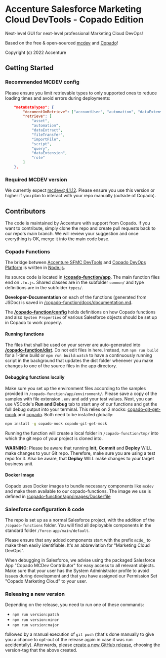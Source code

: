 # Accenture Salesforce Marketing Cloud DevTools - Copado Edition

Next-level GUI for next-level professional Marketing Cloud DevOps!

Based on the free & open-sourced [mcdev](https://github.com/Accenture/sfmc-devtools) and [Copado](https://www.copado.com/)!

Copyright (c) 2022 Accenture

## Getting Started

### Recommended MCDEV config

Please ensure you limit retrievable types to only supported ones to reduce loading times and avoid errors during deployments:

```json
    "metaDataTypes": {
        "documentOnRetrieve": ["accountUser", "automation", "dataExtension", "role"],
        "retrieve": [
            "asset",
            "automation",
            "dataExtract",
            "fileTransfer",
            "importFile",
            "script",
            "query",
            "dataExtension",
            "role"
        ]
    },
```

### Required MCDEV version

We currently expect mcdev@4.1.12. Please ensure you use this version or higher if you plan to interact with your repo manually (outside of Copado).

## Contributors

The code is maintained by Accenture with support from Copado. If you want to contribute, simply clone the repo and create pull requests back to our repo's main branch. We will review your suggestion and once everything is OK, merge it into the main code base.

### Copado Functions

The bridge between [Accenture SFMC DevTools](https://github.com/Accenture/sfmc-devtools) and [Copado DevOps Platform](https://www.copado.com/) is written in [Node.js](https://nodejs.org/en/).

Its source code is located in **[/copado-function/app](https://github.com/Accenture/sfmc-devtools-copado/tree/master/copado-function/app)**. The main function files end on `.fn.js`. Shared classes are in the subfolder `common/` and type definitions are in the subfolder `types/`.

**Developer-Documentation** on each of the functions (generated from JSDoc) is saved in [/copado-function/docs/documentation.md](https://github.com/Accenture/sfmc-devtools-copado/blob/master/copado-function/docs/documentation.md).

The **[/copado-function/config](https://github.com/Accenture/sfmc-devtools-copado/tree/master/copado-function/config)** holds definitions on how Copado functions and also `System Properties` of various Salesforce objects should be set up in Copado to work properly.

#### Running functions

The files that shall be used on your server are auto-generated into **[/copado-function/dist](https://github.com/Accenture/sfmc-devtools-copado/tree/master/copado-function/dist)**. Do not edit files in here. Instead, run `npm run build` for a 1-time build or `npm run build:watch` to have a continuously running script in the background that updates the dist folder whenever you make changes to one of the source files in the app directory.

#### Debugging functions locally

Make sure you set up the environment files according to the samples provided in `/copado-function/app/environment/`. Please save a copy of the samples with file extension `.env` and add your test values.
Next, you can use VSCode's **Run and Debug** tab to start any of our functions and get the full debug output into your terminal. This relies on 2 mocks: [copado-git-get-mock](https://www.npmjs.com/package/copado-git-get-mock) and [copado](https://www.npmjs.com/package/copado-mock). Both need to be installed globally:

```bash
npm install -g copado-mock copado-git-get-mock
```

Running the function will create a local folder in `/copado-function/tmp/` into which the git repo of your project is cloned into.

**WARNING**: Please be aware that running **Init**, **Commit** and **Deploy** WILL make changes to your Git repo. Therefore, make sure you are using a test repo for it. Also be aware, that **Deploy** WILL make changes to your target business unit.

#### Docker Image

Copado uses Docker images to bundle necessary components like `mcdev` and make them available to our copado-functions. The image we use is defined in [/copado-function/app/images/Dockerfile](https://github.com/Accenture/sfmc-devtools-copado/tree/master/copado-function/app/images/Dockerfile)

### Salesforce configuration & code

The repo is set up as a normal Salesforce project, with the addition of the `/copado-functions` folder. You will find all deployable components in the standard folder `/force-app/main/default`.

Please ensure that any added components start with the prefix `mcdo_` to make them easily identifiable. It's an abbreviation for "Marketing Cloud DevOps".

When debugging in Salesforce, we advise using the packaged Salesforce App "Copado MCDev Contributor" for easy access to all relevant objects. Make sure that your user has the System Administrator profile to avoid issues during development and that you have assigned our Permission Set "Copado Marketing Cloud" to your user.

### Releasing a new version

Depending on the release, you need to run one of these commands:

- `npm run version:patch`
- `npm run version:minor`
- `npm run version:major`

followed by a manual execution of `git push` (that's done manually to give you a chance to opt-out of the release again in case it was run accidentally). Afterwards, please [create a new GitHub release](https://github.com/Accenture/sfmc-devtools-copado/releases/new), choosing the version-tag that the above created.
